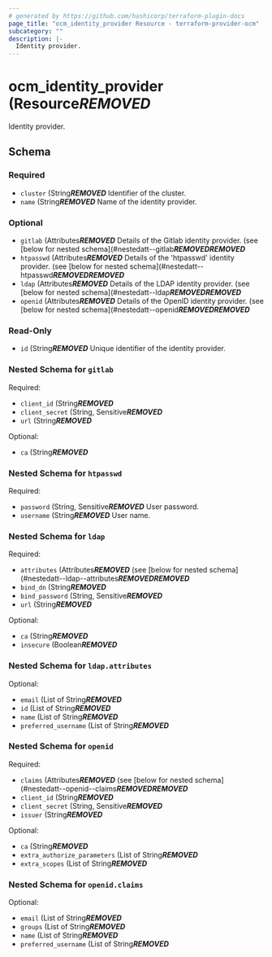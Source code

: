 ```yaml
---
# generated by https://github.com/hashicorp/terraform-plugin-docs
page_title: "ocm_identity_provider Resource - terraform-provider-ocm"
subcategory: ""
description: |-
  Identity provider.
---
```


# ocm_identity_provider (Resource***REMOVED***

Identity provider.



<!-- schema generated by tfplugindocs -->
## Schema

### Required

- `cluster` (String***REMOVED*** Identifier of the cluster.
- `name` (String***REMOVED*** Name of the identity provider.

### Optional

- `gitlab` (Attributes***REMOVED*** Details of the Gitlab identity provider. (see [below for nested schema](#nestedatt--gitlab***REMOVED******REMOVED***
- `htpasswd` (Attributes***REMOVED*** Details of the 'htpasswd' identity provider. (see [below for nested schema](#nestedatt--htpasswd***REMOVED******REMOVED***
- `ldap` (Attributes***REMOVED*** Details of the LDAP identity provider. (see [below for nested schema](#nestedatt--ldap***REMOVED******REMOVED***
- `openid` (Attributes***REMOVED*** Details of the OpenID identity provider. (see [below for nested schema](#nestedatt--openid***REMOVED******REMOVED***

### Read-Only

- `id` (String***REMOVED*** Unique identifier of the identity provider.

<a id="nestedatt--gitlab"></a>
### Nested Schema for `gitlab`

Required:

- `client_id` (String***REMOVED***
- `client_secret` (String, Sensitive***REMOVED***
- `url` (String***REMOVED***

Optional:

- `ca` (String***REMOVED***


<a id="nestedatt--htpasswd"></a>
### Nested Schema for `htpasswd`

Required:

- `password` (String, Sensitive***REMOVED*** User password.
- `username` (String***REMOVED*** User name.


<a id="nestedatt--ldap"></a>
### Nested Schema for `ldap`

Required:

- `attributes` (Attributes***REMOVED*** (see [below for nested schema](#nestedatt--ldap--attributes***REMOVED******REMOVED***
- `bind_dn` (String***REMOVED***
- `bind_password` (String, Sensitive***REMOVED***
- `url` (String***REMOVED***

Optional:

- `ca` (String***REMOVED***
- `insecure` (Boolean***REMOVED***

<a id="nestedatt--ldap--attributes"></a>
### Nested Schema for `ldap.attributes`

Optional:

- `email` (List of String***REMOVED***
- `id` (List of String***REMOVED***
- `name` (List of String***REMOVED***
- `preferred_username` (List of String***REMOVED***



<a id="nestedatt--openid"></a>
### Nested Schema for `openid`

Required:

- `claims` (Attributes***REMOVED*** (see [below for nested schema](#nestedatt--openid--claims***REMOVED******REMOVED***
- `client_id` (String***REMOVED***
- `client_secret` (String, Sensitive***REMOVED***
- `issuer` (String***REMOVED***

Optional:

- `ca` (String***REMOVED***
- `extra_authorize_parameters` (List of String***REMOVED***
- `extra_scopes` (List of String***REMOVED***

<a id="nestedatt--openid--claims"></a>
### Nested Schema for `openid.claims`

Optional:

- `email` (List of String***REMOVED***
- `groups` (List of String***REMOVED***
- `name` (List of String***REMOVED***
- `preferred_username` (List of String***REMOVED***


